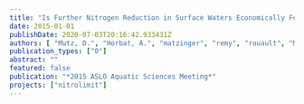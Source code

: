 ```yaml
---
title: "Is Further Nitrogen Reduction in Surface Waters Economically Feasible?"
date: 2015-01-01
publishDate: 2020-07-03T20:16:42.933431Z
authors: [ "Mutz, D.", "Horbat, A.", "matzinger", "remy", "rouault", "Meyerhoff, J.", "Matranga, M.", "Venohr, M.", "Wiedner, C." ]
publication_types: ["0"]
abstract: ""
featured: false
publication: "*2015 ASLO Aquatic Sciences Meeting*"
projects: ["nitrolimit"]
---
```



